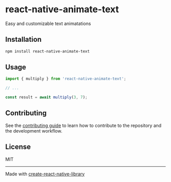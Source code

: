 # react-native-animate-text

Easy and customizable text animatations

## Installation

```sh
npm install react-native-animate-text
```

## Usage

```js
import { multiply } from 'react-native-animate-text';

// ...

const result = await multiply(3, 7);
```

## Contributing

See the [contributing guide](CONTRIBUTING.md) to learn how to contribute to the repository and the development workflow.

## License

MIT

---

Made with [create-react-native-library](https://github.com/callstack/react-native-builder-bob)
